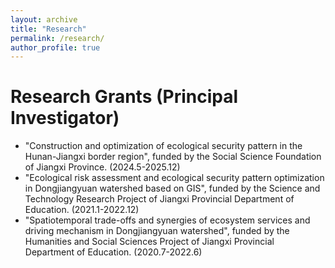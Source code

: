 ```yaml
---
layout: archive
title: "Research"
permalink: /research/
author_profile: true
---
```


Research Grants (Principal Investigator)
=====
* "Construction and optimization of ecological security pattern in the Hunan-Jiangxi border region", funded by the Social Science Foundation of Jiangxi Province. (2024.5-2025.12)
* "Ecological risk assessment and ecological security pattern optimization in Dongjiangyuan watershed based on GIS", funded by the Science and Technology Research Project of Jiangxi Provincial Department of Education. (2021.1-2022.12)
* "Spatiotemporal trade-offs and synergies of ecosystem services and driving mechanism in Dongjiangyuan watershed", funded by the Humanities and Social Sciences Project of Jiangxi Provincial Department of Education. (2020.7-2022.6)
